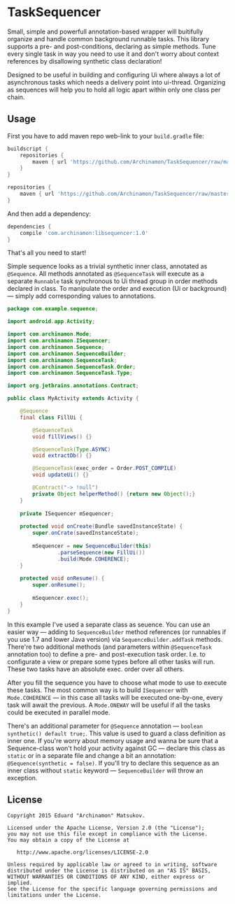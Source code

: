 # TaskSequencer

Small, simple and powerfull annotation-based wrapper will buitifully organize and handle common background runnable tasks. This library supports a pre- and post-conditions, declaring as simple methods. Tune every single task in way you need to use it and don't worry about context references by disallowing synthetic class declaration!

Designed to be useful in building and configuring Ui where always a lot of asynchronous tasks which needs a delivery point into ui-thread. Organizing as sequences will help you to hold all logic apart within only one class per chain.

Usage
-------

First you have to add maven repo web-link to your `build.gradle` file:
```groovy
buildscript {
    repositories {
        maven { url 'https://github.com/Archinamon/TaskSequencer/raw/master/' }
    }
}

repositories {
    maven { url 'https://github.com/Archinamon/TaskSequencer/raw/master/' }
}
```
And then add a dependency:
```groovy
dependencies {
    compile 'com.archinamon:libsequencer:1.0'
}
```

That's all you need to start!

Simple sequence looks as a trivial synthetic inner class, annotated as `@Sequence`. All methods annotated as `@SequenceTask` will execute as a separate `Runnable` task synchronous to Ui thread group in order methods declared in class. To manipulate the order and execution (Ui or background) — simply add corresponding values to annotations.

```java
package com.example.sequence;

import android.app.Activity;

import com.archinamon.Mode;
import com.archinamon.ISequencer;
import com.archinamon.Sequence;
import com.archinamon.SequenceBuilder;
import com.archinamon.SequenceTask;
import com.archinamon.SequenceTask.Order;
import com.archinamon.SequenceTask.Type;

import org.jetbrains.annotations.Contract;

public class MyActivity extends Activity {

    @Sequence
    final class FillUi {

        @SequenceTask
        void fillViews() {}

        @SequenceTask(Type.ASYNC)
        void extractDb() {}

        @SequenceTask(exec_order = Order.POST_COMPILE)
        void updateUi() {}

        @Contract("-> !null")
        private Object helperMethod() {return new Object();}
    }
    
    private ISequencer mSequencer;
    
    protected void onCreate(Bundle savedInstanceState) {
        super.onCrate(savedInstanceState);
        
        mSequencer = new SequenceBuilder(this)
                .parseSequence(new FillUi())
                .build(Mode.COHERENCE);
    }
    
    protected void onResume() {
        super.onResume();
        
        mSequencer.exec();
    }
}
```

In this example I've used a separate class as seuence. You can use an easier way — adding to `SequenceBuilder` method references (or runnables if you use 1.7 and lower Java version) via `SequenceBuilder.addTask` methods. There're two additional methods (and parameters within `@SequenceTask` annotation too) to define a pre- and post-execution task order. I.e. to configurate a view or prepare some types before all other tasks will run. These two tasks have an absolute exec. order over all others.

After you fill the sequence you have to choose what mode to use to execute these tasks. The most common way is to build `ISequencer` with `Mode.COHERENCE` — in this case all tasks will be executed one-by-one, every task will await the previous. A `Mode.ONEWAY` will be useful if all the tasks could be executed in parallel mode.

There's an additional parameter for `@Sequence` annotation — `boolean synthetic() default true;`. This value is used to guard a class definition as inner one. If you're worry about memory usage and wanna be sure that a Sequence-class won't hold your activity against GC — declare this class as `static` or in a separate file and change a bit an annotation: `@Sequence(synthetic = false)`. If you'll try to declare this sequence as an inner class without `static` keyword — `SequenceBuilder` will throw an exception.

License
-------

    Copyright 2015 Eduard "Archinamon" Matsukov.

    Licensed under the Apache License, Version 2.0 (the "License");
    you may not use this file except in compliance with the License.
    You may obtain a copy of the License at

       http://www.apache.org/licenses/LICENSE-2.0

    Unless required by applicable law or agreed to in writing, software
    distributed under the License is distributed on an "AS IS" BASIS,
    WITHOUT WARRANTIES OR CONDITIONS OF ANY KIND, either express or implied.
    See the License for the specific language governing permissions and
    limitations under the License.
